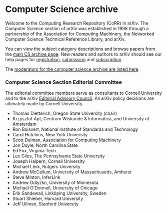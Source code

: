 # Computer Science archive

Welcome to the Computing Research Repository (CoRR) in arXiv. The Computer Science section of arXiv was established in 1998 through a partnership of the Association for Computing Machinery, the Networked Computer Science Technical Reference Library, and arXiv.

You can view the subject category descriptions and browse papers from the [main CS archive page](https://arxiv.org/archive/cs). New readers and authors to arXiv should see our help pages for [registration](../registerhelp.md), [submission](../submit/index.md) and [subscription](../subscribe.md).

The [moderators for the computer science archive are listed here](https://arxiv.org/moderators/#cs).

### Computer Science Section Editorial Committee

The editorial committee members serve as consultants to Cornell University and to the arXiv [Editorial Advisory Council](../../about/people/editorial_advisory_council.md). All arXiv policy decisions are ultimately made by Cornell University.

- Thomas Dietterich, Oregon State University (chair)
- Krzysztof Apt, Centrum Wiskunde & Informatica, and University of Amsterdam
- Ron Boisvert, National Institute of Standards and Technology
- Carol Hutchins, New York University
- Scott Delman, Association for Computing Machinery
- Jon Doyle, North Carolina State
- Ed Fox, Virginia Tech
- Lee Giles, The Pennsylvania State University
- Joseph Halpern, Cornell University
- Michael Lesk, Rutgers University
- Andrew McCallum, University of Massachusetts, Amherst
- Steve Minton, InferLink
- Andrew Odlyzko, University of Minnesota
- Michael O'Donnell, University of Chicago
- Erik Sandewall, Linköping University, Sweden
- Stuart Shieber, Harvard University
- Jeff Ullman, Stanford University
